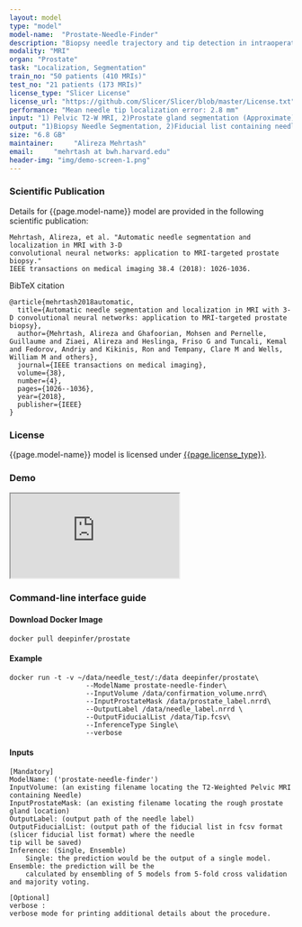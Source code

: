 ```yaml
---
layout: model
type: "model"
model-name:  "Prostate-Needle-Finder"
description: "Biopsy needle trajectory and tip detection in intraoperative MRIs."
modality: "MRI"
organ: "Prostate"
task: "Localization, Segmentation"
train_no: "50 patients (410 MRIs)"
test_no: "21 patients (173 MRIs)"
license_type: "Slicer License"
license_url: "https://github.com/Slicer/Slicer/blob/master/License.txt"
performance: "Mean needle tip localization error: 2.8 mm"
input: "1) Pelvic T2-W MRI, 2)Prostate gland segmentation (Approximate)"
output: "1)Biopsy Needle Segmentation, 2)Fiducial list containing needle tip"
size: "6.8 GB"
maintainer:     "Alireza Mehrtash"
email:     "mehrtash at bwh.harvard.edu"
header-img: "img/demo-screen-1.png"
---
```



### Scientific Publication
Details for {{page.model-name}} model are provided in the following scientific publication:
```
Mehrtash, Alireza, et al. "Automatic needle segmentation and localization in MRI with 3-D 
convolutional neural networks: application to MRI-targeted prostate biopsy." 
IEEE transactions on medical imaging 38.4 (2018): 1026-1036.
```
BibTeX citation

```
@article{mehrtash2018automatic,
  title={Automatic needle segmentation and localization in MRI with 3-D convolutional neural networks: application to MRI-targeted prostate biopsy},
  author={Mehrtash, Alireza and Ghafoorian, Mohsen and Pernelle, Guillaume and Ziaei, Alireza and Heslinga, Friso G and Tuncali, Kemal and Fedorov, Andriy and Kikinis, Ron and Tempany, Clare M and Wells, William M and others},
  journal={IEEE transactions on medical imaging},
  volume={38},
  number={4},
  pages={1026--1036},
  year={2018},
  publisher={IEEE}
}
```

### License
{{page.model-name}} model is licensed under [{{page.license_type}}]({{page.license_url}}).<br>

<!--For attribution in academic contexts, please cite the following work(s):-->

### Demo
<div class="row">
<div class="col-md-6">
<div class="embed-responsive embed-responsive-16by9">
<iframe src="https://www.youtube.com/embed/cKKjTxR-DxQ?rel=0&amp;showinfo=0" frameborder="1" allow="autoplay;" allowfullscreen></iframe>
</div>
</div>
</div>


### Command-line interface guide
#### Download Docker Image
```
docker pull deepinfer/prostate
```
#### Example
```
docker run -t -v ~/data/needle_test/:/data deepinfer/prostate\
                   --ModelName prostate-needle-finder\
                   --InputVolume /data/confirmation_volume.nrrd\
                   --InputProstateMask /data/prostate_label.nrrd\
                   --OutputLabel /data/needle_label.nrrd \
                   --OutputFiducialList /data/Tip.fcsv\
                   --InferenceType Single\
                   --verbose
```
#### Inputs
```
[Mandatory]
ModelName: ('prostate-needle-finder')
InputVolume: (an existing filename locating the T2-Weighted Pelvic MRI containing Needle)
InputProstateMask: (an existing filename locating the rough prostate gland location)
OutputLabel: (output path of the needle label)
OutputFiducialList: (output path of the fiducial list in fcsv format (slicer fiducial list format) where the needle
tip will be saved)
Inference: (Single, Ensemble)
    Single: the prediction would be the output of a single model. Ensemble: the prediction will be the 
    calculated by ensembling of 5 models from 5-fold cross validation and majority voting.

[Optional]
verbose : 
verbose mode for printing additional details about the procedure.
```
<!-- ### Related blog posts -->


